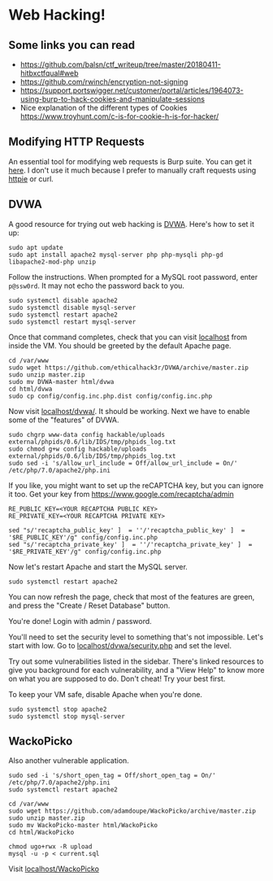 
# Web Hacking!

## Some links you can read

* https://github.com/balsn/ctf_writeup/tree/master/20180411-hitbxctfqual#web
* https://github.com/rwinch/encryption-not-signing
* https://support.portswigger.net/customer/portal/articles/1964073-using-burp-to-hack-cookies-and-manipulate-sessions
* Nice explanation of the different types of Cookies https://www.troyhunt.com/c-is-for-cookie-h-is-for-hacker/

## Modifying HTTP Requests

An essential tool for modifying web requests is Burp suite. You can get it [here](https://portswigger.net/burp/communitydownload). I don't use it much because I prefer to manually craft requests using [httpie](https://httpie.org/) or curl. 

## DVWA

A good resource for trying out web hacking is [DVWA](https://github.com/ethicalhack3r/DVWA). Here's how to set it up:

```
sudo apt update
sudo apt install apache2 mysql-server php php-mysqli php-gd libapache2-mod-php unzip
```

Follow the instructions. When prompted for a MySQL root password, enter `p@ssw0rd`. It may not echo the password back to you. 

```
sudo systemctl disable apache2
sudo systemctl disable mysql-server
sudo systemctl restart apache2
sudo systemctl restart mysql-server
```

Once that command completes, check that you can visit [localhost](http://localhost/) from inside the VM. You should be greeted by the default Apache page.

```
cd /var/www
sudo wget https://github.com/ethicalhack3r/DVWA/archive/master.zip
sudo unzip master.zip
sudo mv DVWA-master html/dvwa
cd html/dvwa
sudo cp config/config.inc.php.dist config/config.inc.php
```

Now visit [localhost/dvwa/](http://localhost/dvwa/). It should be working. Next we have to enable some of the "features" of DVWA. 

```
sudo chgrp www-data config hackable/uploads external/phpids/0.6/lib/IDS/tmp/phpids_log.txt
sudo chmod g+w config hackable/uploads external/phpids/0.6/lib/IDS/tmp/phpids_log.txt
sudo sed -i 's/allow_url_include = Off/allow_url_include = On/' /etc/php/7.0/apache2/php.ini
```

If you like, you might want to set up the reCAPTCHA key, but you can ignore it too. Get your key from https://www.google.com/recaptcha/admin

```
RE_PUBLIC_KEY=<YOUR RECAPTCHA PUBLIC KEY>
RE_PRIVATE_KEY=<YOUR RECAPTCHA PRIVATE KEY>

sed "s/'recaptcha_public_key' ]  = ''/'recaptcha_public_key' ]  = '$RE_PUBLIC_KEY'/g" config/config.inc.php
sed "s/'recaptcha_private_key' ]  = ''/'recaptcha_private_key' ]  = '$RE_PRIVATE_KEY'/g" config/config.inc.php
```

Now let's restart Apache and start the MySQL server. 

```
sudo systemctl restart apache2
```

You can now refresh the page, check that most of the features are green, and press the "Create / Reset Database" button. 

You're done! Login with admin / password. 

You'll need to set the security level to something that's not impossible. Let's start with low. Go to [localhost/dvwa/security.php](http://localhost/dvwa/security.php) and set the level. 

Try out some vulnerabilities listed in the sidebar. There's linked resources to give you background for each vulnerability, and a "View Help" to know more on what you are supposed to do. Don't cheat! Try your best first. 

To keep your VM safe, disable Apache when you're done. 

```
sudo systemctl stop apache2
sudo systemctl stop mysql-server
```

## WackoPicko

Also another vulnerable application. 

```
sudo sed -i 's/short_open_tag = Off/short_open_tag = On/' /etc/php/7.0/apache2/php.ini
sudo systemctl restart apache2

cd /var/www
sudo wget https://github.com/adamdoupe/WackoPicko/archive/master.zip
sudo unzip master.zip
sudo mv WackoPicko-master html/WackoPicko
cd html/WackoPicko

chmod ugo+rwx -R upload
mysql -u -p < current.sql
```

Visit [localhost/WackoPicko](http://localhost/WackoPicko/)

